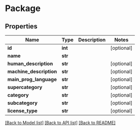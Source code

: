 # Package

## Properties
Name | Type | Description | Notes
------------ | ------------- | ------------- | -------------
**id** | **int** |  | [optional] 
**name** | **str** |  | 
**human_description** | **str** |  | [optional] 
**machine_description** | **str** |  | [optional] 
**main_prog_language** | **str** |  | [optional] 
**supercategory** | **str** |  | [optional] 
**category** | **str** |  | [optional] 
**subcategory** | **str** |  | [optional] 
**license_type** | **str** |  | [optional] 

[[Back to Model list]](../README.md#documentation-for-models) [[Back to API list]](../README.md#documentation-for-api-endpoints) [[Back to README]](../README.md)



